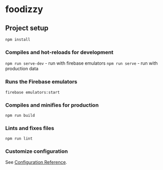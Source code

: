# foodizzy

## Project setup
```
npm install
```

### Compiles and hot-reloads for development

`npm run serve-dev` - run with firebase emulators
`npm run serve` - run with production data

### Runs the Firebase emulators
`firebase emulators:start`

### Compiles and minifies for production
```
npm run build
```

### Lints and fixes files
```
npm run lint
```

### Customize configuration
See [Configuration Reference](https://cli.vuejs.org/config/).
